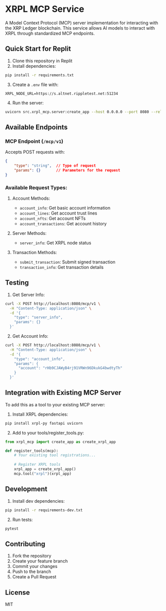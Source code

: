 # XRPL MCP Service

A Model Context Protocol (MCP) server implementation for interacting with the XRP Ledger blockchain. This service allows AI models to interact with XRPL through standardized MCP endpoints.

## Quick Start for Replit

1. Clone this repository in Replit
2. Install dependencies:
```bash
pip install -r requirements.txt
```

3. Create a `.env` file with:
```env
XRPL_NODE_URL=https://s.altnet.rippletest.net:51234
```

4. Run the server:
```bash
uvicorn src.xrpl_mcp.server:create_app --host 0.0.0.0 --port 8080 --reload
```

## Available Endpoints

### MCP Endpoint (`/mcp/v1`)
Accepts POST requests with:
```json
{
    "type": "string",  // Type of request
    "params": {}       // Parameters for the request
}
```

### Available Request Types:
1. Account Methods:
   - `account_info`: Get basic account information
   - `account_lines`: Get account trust lines
   - `account_nfts`: Get account NFTs
   - `account_transactions`: Get account history

2. Server Methods:
   - `server_info`: Get XRPL node status

3. Transaction Methods:
   - `submit_transaction`: Submit signed transaction
   - `transaction_info`: Get transaction details

## Testing

1. Get Server Info:
```bash
curl -X POST http://localhost:8080/mcp/v1 \
  -H "Content-Type: application/json" \
  -d '{
    "type": "server_info",
    "params": {}
  }'
```

2. Get Account Info:
```bash
curl -X POST http://localhost:8080/mcp/v1 \
  -H "Content-Type: application/json" \
  -d '{
    "type": "account_info",
    "params": {
      "account": "rHb9CJAWyB4rj91VRWn96DkukG4bwdtyTh"
    }
  }'
```

## Integration with Existing MCP Server

To add this as a tool to your existing MCP server:

1. Install XRPL dependencies:
```bash
pip install xrpl-py fastapi uvicorn
```

2. Add to your tools/register_tools.py:
```python
from xrpl_mcp import create_app as create_xrpl_app

def register_tools(mcp):
    # Your existing tool registrations...
    
    # Register XRPL tools
    xrpl_app = create_xrpl_app()
    mcp.tool("xrpl")(xrpl_app)
```

## Development

1. Install dev dependencies:
```bash
pip install -r requirements-dev.txt
```

2. Run tests:
```bash
pytest
```

## Contributing

1. Fork the repository
2. Create your feature branch
3. Commit your changes
4. Push to the branch
5. Create a Pull Request

## License

MIT